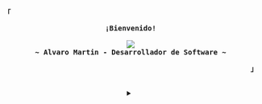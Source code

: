 <!-- Profile -->
<p align="left"><strong><samp>「</samp></strong></p>
  <p align="center">
    <samp>
      <b>
        ¡Bienvenido!
      <br>
      </b>
      <br>
        <image src="https://readme-typing-svg.herokuapp.com?font=Iosevka&size=16&color=BC83E3&center=true&width=410&height=45&lines=Juguemos+a+programar+:)">
      <br>
      <b>
        ~ Alvaro Martin - Desarrollador de Software ~
      </b>
    </samp>
  </p>
<p align="right"><strong><samp>」</samp></strong></p>

<br>

<details align="center">
<summary></summary>

<h2></h2><br>

<!-- Contact Me -->
<p align="center">
  <samp>
    [<a href="https://twitter.com/alvaromartin47">twitter</a>]
    [<a href="mailto:alvaro.martin1307@gmail.com">e-mail</a>]
  </samp>
</p>

<h2></h2><br>

<!-- Github Stats -->
<p align="center">
  <samp>
    <img src="https://komarev.com/ghpvc/?username=rxyhn&label=Profile+Views&color=grey" alt="rxyhn" /> 
  </samp>
</p>
<p align="center">
  <samp>
    <details>
      <summary>My Profile Stats</summary>
        <br>
        <img alt="GitHub Stats" src="https://github-readme-stats.vercel.app/api?username=rxyhn&show_icons=true&include_all_commits=true&count_private=true&hide=issues&hide_border=true&theme=github_dark"/>
    </details>
    <details> 
      <summary>My Most Used Languages</summary>
        <br>
        <img alt="Top Language" src="https://github-readme-stats.vercel.app/api/top-langs/?username=rxyhn&layout=compact&hide_border=true&theme=github_dark"/>
        <br>
        <b>Note:</b> Top languages is only a metric of the languages my public code consists of and doesn't reflect experience or skill level.
    </details>
  </samp>
</p>

<h2></h2><br>

<!-- GPG Keys -->

```sh
curl -sL https://s.id/rxyhn | gpg --import
```

```console
848F 833D 275A 9378 249C  3345 B2A9 23CA 8B32 D192
```

</details>
